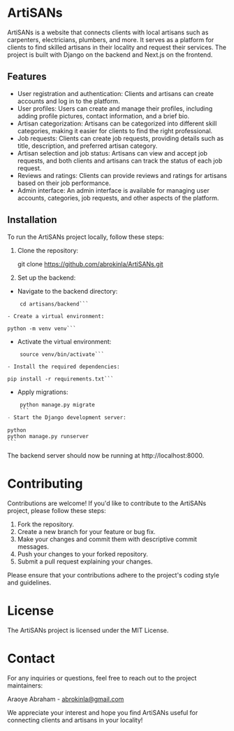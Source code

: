 # ArtiSANs

ArtiSANs is a website that connects clients with local artisans such as carpenters, electricians, plumbers, and more. It serves as a platform for clients to find skilled artisans in their locality and request their services. The project is built with Django on the backend and Next.js on the frontend.

## Features

- User registration and authentication: Clients and artisans can create accounts and log in to the platform.
- User profiles: Users can create and manage their profiles, including adding profile pictures, contact information, and a brief bio.
- Artisan categorization: Artisans can be categorized into different skill categories, making it easier for clients to find the right professional.
- Job requests: Clients can create job requests, providing details such as title, description, and preferred artisan category.
- Artisan selection and job status: Artisans can view and accept job requests, and both clients and artisans can track the status of each job request.
- Reviews and ratings: Clients can provide reviews and ratings for artisans based on their job performance.
- Admin interface: An admin interface is available for managing user accounts, categories, job requests, and other aspects of the platform.

## Installation

To run the ArtiSANs project locally, follow these steps:

1. Clone the repository:
   
   git clone https://github.com/abrokinla/ArtiSANs.git

2. Set up the backend:

- Navigate to the backend directory:
```
    cd artisans/backend```

- Create a virtual environment: 
```
    python -m venv venv```

- Activate the virtual environment:
```
    source venv/bin/activate```

- Install the required dependencies:
```
    pip install -r requirements.txt```

- Apply migrations:
``` python
    python manage.py migrate
    ```
- Start the Django development server:
``` 
    python
    python manage.py runserver
    ```

The backend server should now be running at http://localhost:8000.

# Contributing

Contributions are welcome! If you'd like to contribute to the ArtiSANs project, please follow these steps:

1. Fork the repository.
2. Create a new branch for your feature or bug fix.
3. Make your changes and commit them with descriptive commit messages.
4. Push your changes to your forked repository.
5. Submit a pull request explaining your changes.

Please ensure that your contributions adhere to the project's coding style and guidelines.

# License
The ArtiSANs project is licensed under the MIT License.

# Contact
For any inquiries or questions, feel free to reach out to the project maintainers:

Araoye Abraham - abrokinla@gmail.com

We appreciate your interest and hope you find ArtiSANs useful for connecting clients and artisans in your locality!
